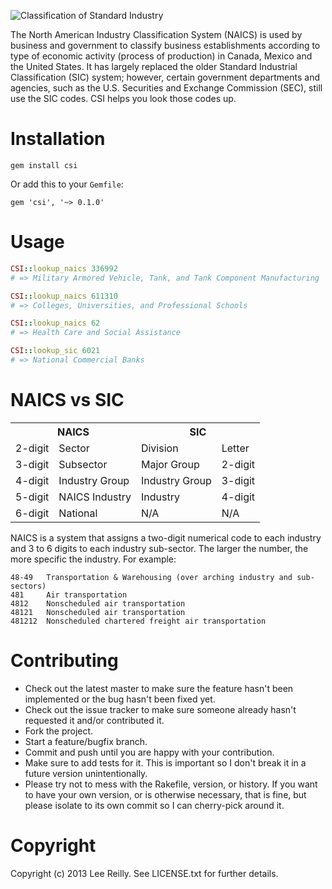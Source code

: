 ![Classification of Standard Industry](http://i.imgur.com/x1FGZDQ.png)

The North American Industry Classification System (NAICS) is used by business and government to classify business establishments according to type of economic activity (process of production) in Canada, Mexico and the United States. It has largely replaced the older Standard Industrial Classification (SIC) system; however, certain government departments and agencies, such as the U.S. Securities and Exchange Commission (SEC), still use the SIC codes. CSI helps you look those codes up.

# Installation

```
gem install csi
```

Or add this to your `Gemfile`:

```
gem 'csi', '~> 0.1.0'
```

# Usage

```ruby
CSI::lookup_naics 336992
# => Military Armored Vehicle, Tank, and Tank Component Manufacturing

CSI::lookup_naics 611310
# => Colleges, Universities, and Professional Schools

CSI::lookup_naics 62
# => Health Care and Social Assistance

CSI::lookup_sic 6021
# => National Commercial Banks
```

# NAICS vs SIC

<table>
  <tbody>
    <tr>
      <th colspan="2">NAICS</td>
      <th colspan="2">SIC</td>
    </tr>
    <tr>
      <td>2-digit</td>
      <td>Sector</td>
      <td>Division</td>
      <td>Letter</td>
    </tr>
    <tr>
      <td>3-digit</td>
      <td>Subsector</td>
      <td>Major Group</td>
      <td>2-digit</td>
    </tr>
    <tr>
      <td>4-digit</td>
      <td>Industry Group</td>
      <td>Industry Group</td>
      <td>3-digit</td>
    </tr>
    <tr>
      <td>5-digit</td>
      <td>NAICS Industry</td>
      <td>Industry</td>
      <td>4-digit</td>
    </tr>
    <tr>
      <td>6-digit</td>
      <td>National</td>
      <td>N/A</td>
      <td>N/A</td>
    </tr>
  </tbody>
</table>

NAICS is a system that assigns a two-digit numerical code to each industry and 3 to 6 digits to each industry sub-sector.  The larger the number, the more specific the industry. For example:

```
48-49   Transportation & Warehousing (over arching industry and sub-sectors)
481     Air transportation
4812    Nonscheduled air transportation
48121   Nonscheduled air transportation
481212  Nonscheduled chartered freight air transportation
```

# Contributing

* Check out the latest master to make sure the feature hasn't been implemented or the bug hasn't been fixed yet.
* Check out the issue tracker to make sure someone already hasn't requested it and/or contributed it.
* Fork the project.
* Start a feature/bugfix branch.
* Commit and push until you are happy with your contribution.
* Make sure to add tests for it. This is important so I don't break it in a future version unintentionally.
* Please try not to mess with the Rakefile, version, or history. If you want to have your own version, or is otherwise necessary, that is fine, but please isolate to its own commit so I can cherry-pick around it.

# Copyright

Copyright (c) 2013 Lee Reilly. See LICENSE.txt for further details.